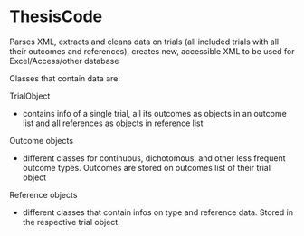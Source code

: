 # ThesisCode
Parses XML, extracts and cleans data on trials (all included trials with all their outcomes and references), creates new, accessible XML to be used for Excel/Access/other database

Classes that contain data are:

TrialObject
- contains info of a single trial, all its outcomes as objects in an outcome list and all references as objects in reference list 

Outcome objects
- different classes for continuous, dichotomous, and other less frequent outcome types. Outcomes are stored on outcomes list of their trial object

Reference objects
- different classes that contain infos on type and reference data. Stored in the respective trial object.

